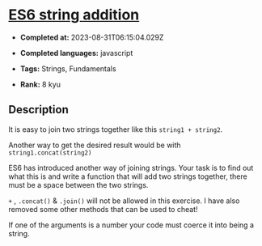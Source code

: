 # [ES6 string addition](https://www.codewars.com/kata/582e4c3406e37fcc770001ad)

- **Completed at:** 2023-08-31T06:15:04.029Z

- **Completed languages:** javascript

- **Tags:** Strings, Fundamentals

- **Rank:** 8 kyu

## Description

It is easy to join two strings together like this ```string1 + string2```.

Another way to get the desired result would be with ```string1.concat(string2)```

ES6 has introduced another way of joining strings. Your task is to find out what this is and write a function that will add two strings together, there must be a space between the two strings.
 
```+``` , ```.concat()``` & ```.join()``` will not be allowed in this exercise. I have also removed some other methods that can be used to cheat!  

If one of the arguments is a number your code must coerce it into being a string.

